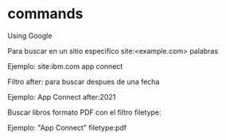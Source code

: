 # commands

Using Google

Para buscar en un sitio especifico site:<example.com> palabras

Ejemplo:
  site:ibm.com app connect
  
Filtro after: para buscar despues de una fecha

Ejemplo:
  App Connect after:2021
  
Buscar libros formato PDF con el filtro filetype:

Ejemplo:
  "App Connect" filetype:pdf
